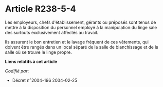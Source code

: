 # Article R238-5-4

Les employeurs, chefs d'établissement, gérants ou préposés sont tenus de mettre à la disposition du personnel employé à la
manipulation du linge sale des surtouts exclusivement affectés au travail.

Ils assurent le bon entretien et le lavage fréquent de ces vêtements, qui doivent être rangés dans un local séparé de la
salle de blanchissage et de la salle où se trouve le linge propre.

**Liens relatifs à cet article**

_Codifié par_:

  - Décret n°2004-196 2004-02-25

